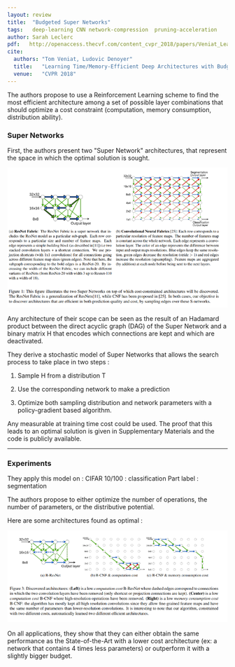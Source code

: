 ```yaml
---
layout: review
title:  "Budgeted Super Networks"
tags:   deep-learning CNN network-compression  pruning-acceleration
author: Sarah Leclerc
pdf:   http://openaccess.thecvf.com/content_cvpr_2018/papers/Veniat_Learning_TimeMemory-Efficient_Deep_CVPR_2018_paper.pdf
cite:
  authors: "Tom Veniat, Ludovic Denoyer"
  title:   "Learning Time/Memory-Efficient Deep Architectures with Budgeted Super Networks"
  venue:   "CVPR 2018"
---
```



The authors propose to use a Reinforcement Learning scheme to find the most efficient architecture among a set of possible layer combinations that should optimize a cost constraint (computation, memory consumption, distribution ability).

### Super Networks

First, the authors present two "Super Network" architectures, that represent the space in which the optimal solution is sought.

![](/article/images/budgeted-CNN/supernets.png)

Any architecture of their scope can be seen as the result of an Hadamard product between the direct acyclic graph (DAG) of the Super Network and a binary matrix H that encodes which connections are kept and which are deactivated.

They derive a stochastic model of Super Networks that allows the search process to take place in two steps :

1. Sample H from a distribution T


2. Use the corresponding network to make a prediction

3. Optimize both sampling distribution and network parameters with a policy-gradient based algorithm.

Any measurable at training time cost could be used. The proof that this leads to an optimal solution is given in Supplementary Materials and the code is publicly available.

---

### Experiments

They apply this model on :
CIFAR 10/100 : classification
Part label : segmentation

The authors propose to either optimize the number of operations, the number of parameters, or the distributive potential.

Here are some architectures found as optimal :

![](/article/images/budgeted-CNN/archi.png)

On all applications, they show that they can either obtain the same performance as the State-of-the-Art with a lower cost architecture (ex: a network that contains 4 times less parameters) or outperform it with a slightly bigger budget.